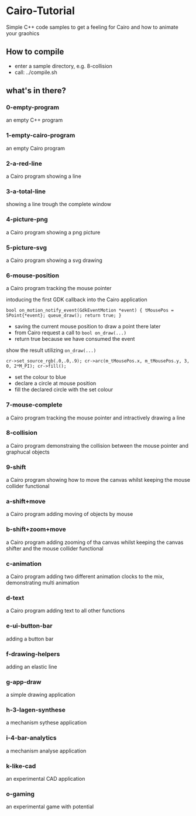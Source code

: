 # Cairo-Tutorial
Simple C++ code samples to get a feeling for Cairo and how to animate your graohics

## How to compile

 * enter a sample directory, e.g. 8-collision
 * call: ../compile.sh

## what's in there?

### 0-empty-program
an empty C++ program

### 1-empty-cairo-program
an empty Cairo program

### 2-a-red-line
a Cairo program showing a line

### 3-a-total-line
showing a line trough the complete window

### 4-picture-png
a Cairo program showing a png picture

### 5-picture-svg
a Cairo program showing a svg drawing

### 6-mouse-position
a Cairo program tracking the mouse pointer

intoducing the first GDK callback into the Cairo application

`bool on_motion_notify_event(GdkEventMotion *event)
    {
    tMousePos = SPoint{*event};
    queue_draw();
    return true;
    }`

  * saving the current mouse position to draw a point there later
  * from Cairo request a call to `bool on_draw(...)`
  * return true because we have consumed the event

show the result utilizing `on_draw(...)`

`cr->set_source_rgb(.0,.0,.9);
cr->arc(m_tMousePos.x, m_tMousePos.y, 3, 0, 2*M_PI);
cr->fill();`

 * set the colour to blue
 * declare a circle at mouse position
 * fill the declared circle with the set colour

### 7-mouse-complete
a Cairo program tracking the mouse pointer and intractively drawing a line

### 8-collision
a Cairo program demonstraing the collision between the mouse pointer and graphucal objects

### 9-shift
a Cairo program showing how to move the canvas whilst keeping the mouse collider functional

### a-shift+move
a Cairo program adding moving of objects by mouse

### b-shift+zoom+move
a Cairo program adding zooming of tha canvas  whilst keeping the canvas shifter and the mouse collider functional

### c-animation
a Cairo program adding two different animation clocks to the mix, demonstrating multi animation

### d-text
a Cairo program adding text to all other functions

### e-ui-button-bar
adding a button bar
### f-drawing-helpers
adding an elastic line

### g-app-draw
a simple drawing application

### h-3-lagen-synthese
a mechanism sythese application

### i-4-bar-analytics
a mechanism analyse application

### k-like-cad
an experimental CAD application

### o-gaming
an experimental game with potential
